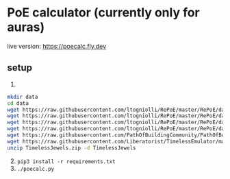 # PoE calculator (currently only for auras)

live version: https://poecalc.fly.dev

## setup

1.
```sh
mkdir data
cd data
wget https://raw.githubusercontent.com/ltogniolli/RePoE/master/RePoE/data/gems.json
wget https://raw.githubusercontent.com/ltogniolli/RePoE/master/RePoE/data/stat_translations/aura_skill.json
wget https://raw.githubusercontent.com/ltogniolli/RePoE/master/RePoE/data/stat_translations/curse_skill.json
wget https://raw.githubusercontent.com/ltogniolli/RePoE/master/RePoE/data/stat_translations/passive_skill.json
wget https://raw.githubusercontent.com/PathOfBuildingCommunity/PathOfBuilding/dev/src/Data/LegionPassives.lua
wget https://raw.githubusercontent.com/Liberatorist/TimelessEmulator/master/TimelessEmulator/Build/Output/TimelessJewels/TimelessJewels.zip
unzip TimelessJewels.zip -d TimelessJewels
```
2. `pip3 install -r requirements.txt`
3. `./poecalc.py`
